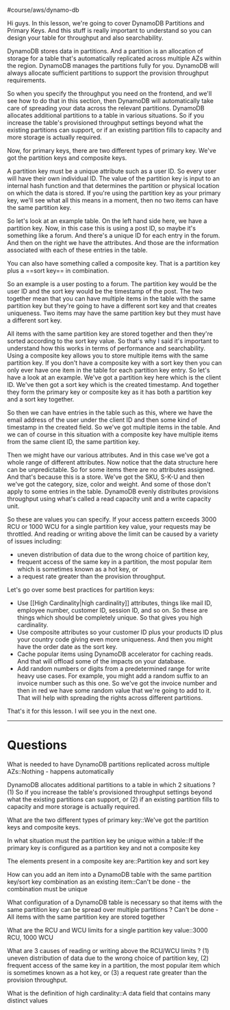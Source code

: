 #course/aws/dynamo-db

 Hi guys. In this lesson, we're going to cover DynamoDB Partitions and Primary Keys. And this stuff is really important to understand so you can design your table for throughput and also searchability. 
 
 DynamoDB stores data in partitions. And a partition is an allocation of storage for a table that's automatically replicated across multiple AZs within the region. DynamoDB manages the partitions fully for you. DynamoDB will always allocate sufficient partitions to support the provision throughput requirements. 
 
 So when you specify the throughput you need on the frontend, and we'll see how to do that in this section, then DynamoDB will automatically take care of spreading your data across the relevant partitions. DynamoDB allocates additional partitions to a table in various situations. So if you increase the table's provisioned throughput settings beyond what the existing partitions can support, or if an existing partition fills to capacity and more storage is actually required. 
 
 Now, for primary keys, there are two different types of primary key. We've got the partition keys and composite keys. 
 
 A partition key must be a unique attribute such as a user ID. So every user will have their own individual ID. The value of the partition key is input to an internal hash function and that determines the partition or physical location on which the data is stored. If you're using the partition key as your primary key, we'll see what all this means in a moment, then no two items can have the same partition key. 
 
 So let's look at an example table. On the left hand side here, we have a partition key. Now, in this case this is using a post ID, so maybe it's something like a forum. And there's a unique ID for each entry in the forum. And then on the right we have the attributes. And those are the information associated with each of these entries in the table. 


 You can also have something called a composite key. That is a partition key plus a ==sort key== in combination. 


 So an example is a user posting to a forum. The partition key would be the user ID and the sort key would be the timestamp of the post. The two together mean that you can have multiple items in the table with the same partition key but they're going to have a different sort key and that creates uniqueness. Two items may have the same partition key but they must have a different sort key. 
 
 All items with the same partition key are stored together and then they're sorted according to the sort key value. So that's why I said it's important to understand how this works in terms of performance and searchability. Using a composite key allows you to store multiple items with the same partition key. If you don't have a composite key with a sort key then you can only ever have one item in the table for each partition key entry. So let's have a look at an example. We've got a partition key here which is the client ID. We've then got a sort key which is the created timestamp. And together they form the primary key or composite key as it has both a partition key and a sort key together. 
 
 So then we can have entries in the table such as this, where we have the email address of the user under the client ID and then some kind of timestamp in the created field. So we've got multiple items in the table. And we can of course in this situation with a composite key have multiple items from the same client ID, the same partition key. 
 
 Then we might have our various attributes. And in this case we've got a whole range of different attributes. Now notice that the data structure here can be unpredictable. So for some items there are no attributes assigned. And that's because this is a store. We've got the SKU, S-K-U and then we've got the category, size, color and weight. And some of those don't apply to some entries in the table. DynamoDB evenly distributes provisions throughput using what's called a read capacity unit and a write capacity unit. 
 
 So these are values you can specify. If your access pattern exceeds 3000 RCU or 1000 WCU for a single partition key value, your requests may be throttled. And reading or writing above the limit can be caused by a variety of issues including:
 - uneven distribution of data due to the wrong choice of partition key, 
 - frequent access of the same key in a partition, the most popular item which is sometimes known as a hot key, or 
 - a request rate greater than the provision throughput. 
 
 Let's go over some best practices for partition keys:
 - Use [[High Cardinality|high cardinality]] attributes, things like mail ID, employee number, customer ID, session ID, and so on. So these are things which should be completely unique. So that gives you high cardinality. 
 - Use composite attributes so your customer ID plus your products ID plus your country code giving even more uniqueness. And then you might have the order date as the sort key. 
 - Cache popular items using DynamoDB accelerator for caching reads. And that will offload some of the impacts on your database. 
 - Add random numbers or digits from a predetermined range for write heavy use cases. For example, you might add a random suffix to an invoice number such as this one. So we've got the invoice number and then in red we have some random value that we're going to add to it. That will help with spreading the rights across different partitions. 
 
 That's it for this lesson. I will see you in the next one. 
 
----

# Questions

What is needed to have DynamoDB partitions replicated across multiple AZs::Nothing - happens automatically
<!--SR:!2024-07-04,37,250-->

DynamoDB allocates additional partitions to a table in which 2 situations
?
(1) So if you increase the table's provisioned throughput settings beyond what the existing partitions can support, or
(2) if an existing partition fills to capacity and more storage is actually required.
<!--SR:!2024-07-07,3,190-->

What are the two different types of primary key::We've got the partition keys and composite keys.
<!--SR:!2024-07-25,44,250-->

In what situation must the partition key be unique within a table::If the primary key is configured as a partition key and not a composite key
<!--SR:!2024-08-26,34,250-->

The elements present in a composite key are::Partition key and sort key
<!--SR:!2024-09-22,88,270-->

How can you add an item into a DynamoDB table with the same partition key/sort key combination as an existing item::Can't be done - the combination must be unique
<!--SR:!2024-08-15,53,250-->

What configuration of a DynamoDB table is necessary so that items with the same partition key can be spread over multiple partitions
?
Can't be done - All items with the same partition key are stored together
<!--SR:!2024-07-31,47,250-->

What are the RCU and WCU limits for a single partition key value::3000 RCU, 1000 WCU <!--SR:!2024-08-01,7,190-->

What are 3 causes of reading or writing above the RCU/WCU limits
?
(1) uneven distribution of data due to the wrong choice of partition key,
(2) frequent access of the same key in a partition, the most popular item which is sometimes known as a hot key, or
(3) a request rate greater than the provision throughput.
<!--SR:!2024-06-28,14,210-->

What is the definition of high cardinality::A data field that contains many distinct values
<!--SR:!2024-07-28,44,250-->

